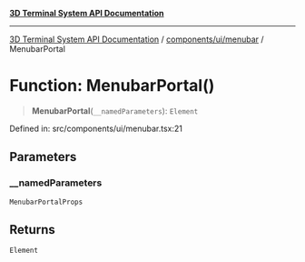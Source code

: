 [**3D Terminal System API Documentation**](../../../../README.md)

***

[3D Terminal System API Documentation](../../../../README.md) / [components/ui/menubar](../README.md) / MenubarPortal

# Function: MenubarPortal()

> **MenubarPortal**(`__namedParameters`): `Element`

Defined in: src/components/ui/menubar.tsx:21

## Parameters

### \_\_namedParameters

`MenubarPortalProps`

## Returns

`Element`
